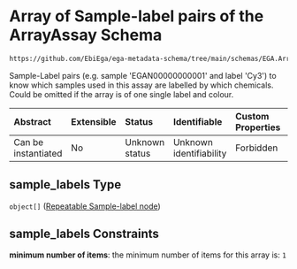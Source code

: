 # Array of Sample-label pairs of the ArrayAssay Schema

```txt
https://github.com/EbiEga/ega-metadata-schema/tree/main/schemas/EGA.ArrayAssay.json#/properties/sample_labels
```

Sample-Label pairs (e.g. sample 'EGAN00000000001' and label 'Cy3') to know which samples used in this assay are labelled by which chemicals. Could be omitted if the array is of one single label and colour.

| Abstract            | Extensible | Status         | Identifiable            | Custom Properties | Additional Properties | Access Restrictions | Defined In                                                                |
| :------------------ | :--------- | :------------- | :---------------------- | :---------------- | :-------------------- | :------------------ | :------------------------------------------------------------------------ |
| Can be instantiated | No         | Unknown status | Unknown identifiability | Forbidden         | Forbidden             | none                | [EGA.ArrayAssay.json*](../out/EGA.ArrayAssay.json "open original schema") |

## sample_labels Type

`object[]` ([Repeatable Sample-label node](ega-4-definitions-repeatable-sample-label-node.md))

## sample_labels Constraints

**minimum number of items**: the minimum number of items for this array is: `1`
